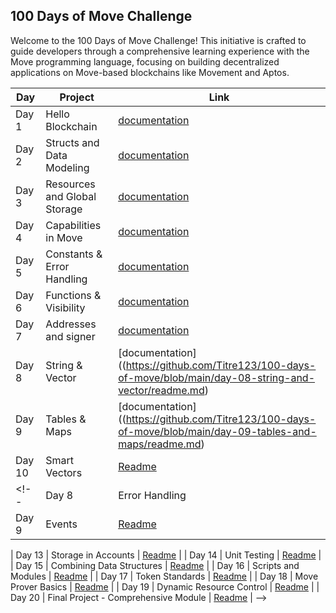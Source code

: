 ## 100 Days of Move Challenge

Welcome to the 100 Days of Move Challenge! This initiative is crafted to guide developers through a comprehensive learning experience with the Move programming language, focusing on building decentralized applications on Move-based blockchains like Movement and Aptos.

| Day   | Project                | Link                                                                 |
|-------|------------------------|----------------------------------------------------------------------|
| Day 1 | Hello Blockchain       | [documentation](https://github.com/Titre123/100-days-of-move/blob/main/Day-01-hello-blockchain/readme.md) |
| Day 2 | Structs and Data Modeling | [documentation](https://github.com/Titre123/100-days-of-move/blob/main/Day-02-structs-and-data-modeling/readme.md)                                                |
| Day 3 | Resources and Global Storage | [documentation](https://github.com/Titre123/100-days-of-move/blob/main/Day-03-resources-and-global-storage/readme.md)                                                         |
| Day 4 | Capabilities in Move | [documentation](https://github.com/Titre123/100-days-of-move/tree/main/Day-04-capabilities-in-move)                                                  |
| Day 5 | Constants & Error Handling  | [documentation](https://github.com/Titre123/100-days-of-move/blob/main/Day-05-Constants-%26-Error-Handling/readme.md)                                                         |
| Day 6 | Functions & Visibility   | [documentation](https://github.com/Titre123/100-days-of-move/blob/main/Day-06-functions-and-visibility/readme.md)                                                         |
| Day 7 | Addresses and signer | [documentation](https://github.com/Titre123/100-days-of-move/blob/main/day-07-addresses-and-signer/readme.md)                                                    |
| Day 8 | String & Vector                | [documentation]((https://github.com/Titre123/100-days-of-move/blob/main/day-08-string-and-vector/readme.md)                                                         |
| Day 9 | Tables & Maps        | [documentation]((https://github.com/Titre123/100-days-of-move/blob/main/day-09-tables-and-maps/readme.md)                                                         |
| Day 10 |  Smart Vectors | [Readme](#)                                                    |
<!-- | Day 8 | Error Handling          | [Readme](#)                                                         |
| Day 9 | Events                  | [Readme](#)                                                         |

| Day 13 | Storage in Accounts     | [Readme](#)                                                       |
| Day 14 | Unit Testing           | [Readme](#)                                                         |
| Day 15 | Combining Data Structures | [Readme](#)                                                     |
| Day 16 | Scripts and Modules    | [Readme](#)                                                         |
| Day 17 | Token Standards        | [Readme](#)                                                         |
| Day 18 | Move Prover Basics     | [Readme](#)                                                         |
| Day 19 | Dynamic Resource Control | [Readme](#)                                                       |
| Day 20 | Final Project - Comprehensive Module | [Readme](#)                                            | -->
